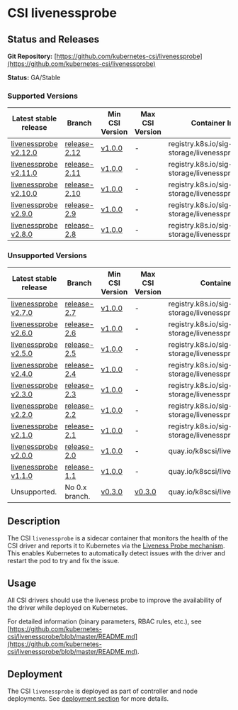 # CSI livenessprobe

## Status and Releases

**Git Repository:** [https://github.com/kubernetes-csi/livenessprobe](https://github.com/kubernetes-csi/livenessprobe)

**Status:** GA/Stable

### Supported Versions

Latest stable release | Branch | Min CSI Version | Max CSI Version | Container Image | [Min K8s Version](project-policies.md#minimum-version) | [Max K8s Version](project-policies.md#maximum-version) |
--|--|--|--|--|--|--
[livenessprobe v2.12.0](https://github.com/kubernetes-csi/livenessprobe/releases/tag/v2.12.0) | [release-2.12](https://github.com/kubernetes-csi/livenessprobe/tree/release-2.12) | [v1.0.0](https://github.com/container-storage-interface/spec/releases/tag/v1.0.0) |-| registry.k8s.io/sig-storage/livenessprobe:v2.12.0 | v1.13 | -
[livenessprobe v2.11.0](https://github.com/kubernetes-csi/livenessprobe/releases/tag/v2.11.0) | [release-2.11](https://github.com/kubernetes-csi/livenessprobe/tree/release-2.11) | [v1.0.0](https://github.com/container-storage-interface/spec/releases/tag/v1.0.0) |-| registry.k8s.io/sig-storage/livenessprobe:v2.11.0 | v1.13 | -
[livenessprobe v2.10.0](https://github.com/kubernetes-csi/livenessprobe/releases/tag/v2.10.0) | [release-2.10](https://github.com/kubernetes-csi/livenessprobe/tree/release-2.10) | [v1.0.0](https://github.com/container-storage-interface/spec/releases/tag/v1.0.0) |-| registry.k8s.io/sig-storage/livenessprobe:v2.10.0 | v1.13 | -
[livenessprobe v2.9.0](https://github.com/kubernetes-csi/livenessprobe/releases/tag/v2.9.0) | [release-2.9](https://github.com/kubernetes-csi/livenessprobe/tree/release-2.9) | [v1.0.0](https://github.com/container-storage-interface/spec/releases/tag/v1.0.0) |-| registry.k8s.io/sig-storage/livenessprobe:v2.9.0 | v1.13 | -
[livenessprobe v2.8.0](https://github.com/kubernetes-csi/livenessprobe/releases/tag/v2.8.0) | [release-2.8](https://github.com/kubernetes-csi/livenessprobe/tree/release-2.8) | [v1.0.0](https://github.com/container-storage-interface/spec/releases/tag/v1.0.0) |-| registry.k8s.io/sig-storage/livenessprobe:v2.8.0 | v1.13 | -


### Unsupported Versions

Latest stable release | Branch | Min CSI Version | Max CSI Version | Container Image | [Min K8s Version](project-policies.md#minimum-version) | [Max K8s Version](project-policies.md#maximum-version) |
--|--|--|--|--|--|--
[livenessprobe v2.7.0](https://github.com/kubernetes-csi/livenessprobe/releases/tag/v2.7.0) | [release-2.7](https://github.com/kubernetes-csi/livenessprobe/tree/release-2.7) | [v1.0.0](https://github.com/container-storage-interface/spec/releases/tag/v1.0.0) |-| registry.k8s.io/sig-storage/livenessprobe:v2.7.0 | v1.13 | -
[livenessprobe v2.6.0](https://github.com/kubernetes-csi/livenessprobe/releases/tag/v2.6.0) | [release-2.6](https://github.com/kubernetes-csi/livenessprobe/tree/release-2.6) | [v1.0.0](https://github.com/container-storage-interface/spec/releases/tag/v1.0.0) |-| registry.k8s.io/sig-storage/livenessprobe:v2.6.0 | v1.13 | -
[livenessprobe v2.5.0](https://github.com/kubernetes-csi/livenessprobe/releases/tag/v2.5.0) | [release-2.5](https://github.com/kubernetes-csi/livenessprobe/tree/release-2.5) | [v1.0.0](https://github.com/container-storage-interface/spec/releases/tag/v1.0.0) |-| registry.k8s.io/sig-storage/livenessprobe:v2.5.0 | v1.13 | -
[livenessprobe v2.4.0](https://github.com/kubernetes-csi/livenessprobe/releases/tag/v2.4.0) | [release-2.4](https://github.com/kubernetes-csi/livenessprobe/tree/release-2.4) | [v1.0.0](https://github.com/container-storage-interface/spec/releases/tag/v1.0.0) |-| registry.k8s.io/sig-storage/livenessprobe:v2.4.0 | v1.13 | -
[livenessprobe v2.3.0](https://github.com/kubernetes-csi/livenessprobe/releases/tag/v2.3.0) | [release-2.3](https://github.com/kubernetes-csi/livenessprobe/tree/release-2.3) | [v1.0.0](https://github.com/container-storage-interface/spec/releases/tag/v1.0.0) |-| registry.k8s.io/sig-storage/livenessprobe:v2.3.0 | v1.13 | -
[livenessprobe v2.2.0](https://github.com/kubernetes-csi/livenessprobe/releases/tag/v2.2.0) | [release-2.2](https://github.com/kubernetes-csi/livenessprobe/tree/release-2.2) | [v1.0.0](https://github.com/container-storage-interface/spec/releases/tag/v1.0.0) |-| registry.k8s.io/sig-storage/livenessprobe:v2.2.0 | v1.13 | -
[livenessprobe v2.1.0](https://github.com/kubernetes-csi/livenessprobe/releases/tag/v2.1.0) | [release-2.1](https://github.com/kubernetes-csi/livenessprobe/tree/release-2.1) | [v1.0.0](https://github.com/container-storage-interface/spec/releases/tag/v1.0.0) |-| registry.k8s.io/sig-storage/livenessprobe:v2.1.0 | v1.13 | -
[livenessprobe v2.0.0](https://github.com/kubernetes-csi/livenessprobe/releases/tag/v2.0.0) | [release-2.0](https://github.com/kubernetes-csi/livenessprobe/tree/release-2.0) | [v1.0.0](https://github.com/container-storage-interface/spec/releases/tag/v1.0.0) |-| quay.io/k8scsi/livenessprobe:v2.0.0 | v1.13 | -
[livenessprobe v1.1.0](https://github.com/kubernetes-csi/livenessprobe/releases/tag/v1.1.0) | [release-1.1](https://github.com/kubernetes-csi/livenessprobe/tree/release-1.1) | [v1.0.0](https://github.com/container-storage-interface/spec/releases/tag/v1.0.0) | -|quay.io/k8scsi/livenessprobe:v1.1.0 | v1.13 | -
Unsupported. | No 0.x branch. | [v0.3.0](https://github.com/container-storage-interface/spec/releases/tag/v0.3.0) |[v0.3.0](https://github.com/container-storage-interface/spec/releases/tag/v0.3.0)| quay.io/k8scsi/livenessprobe:v0.4.1 | v1.10 | v1.16

## Description

The CSI `livenessprobe` is a sidecar container that monitors the health of the CSI driver and reports it to Kubernetes via the [Liveness Probe mechanism](https://kubernetes.io/docs/tasks/configure-pod-container/configure-liveness-readiness-probes/). This enables Kubernetes to automatically detect issues with the driver and restart the pod to try and fix the issue.

## Usage

All CSI drivers should use the liveness probe to improve the availability of the driver while deployed on Kubernetes.

For detailed information (binary parameters, RBAC rules, etc.), see [https://github.com/kubernetes-csi/livenessprobe/blob/master/README.md](https://github.com/kubernetes-csi/livenessprobe/blob/master/README.md).

## Deployment

The CSI `livenessprobe` is deployed as part of controller and node deployments. See [deployment section](deploying.md) for more details.
